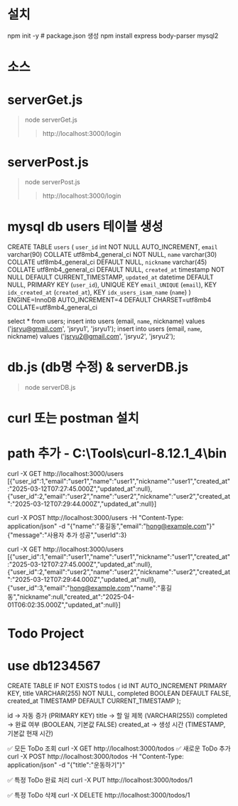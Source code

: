 # 설치 
npm init -y       # package.json 생성
npm install express body-parser mysql2

# 소스 
# serverGet.js
>  node serverGet.js 
>>    http://localhost:3000/login

# serverPost.js
> node serverPost.js 
>>    http://localhost:3000/login


# mysql db users 테이블 생성 
CREATE TABLE `users` (
  `user_id` int NOT NULL AUTO_INCREMENT,
  `email` varchar(90) COLLATE utf8mb4_general_ci NOT NULL,
  `name` varchar(30) COLLATE utf8mb4_general_ci DEFAULT NULL,
  `nickname` varchar(45) COLLATE utf8mb4_general_ci DEFAULT NULL,
  `created_at` timestamp NOT NULL DEFAULT CURRENT_TIMESTAMP,
  `updated_at` datetime DEFAULT NULL,
  PRIMARY KEY (`user_id`),
  UNIQUE KEY `email_UNIQUE` (`email`),
  KEY `idx_created_at` (`created_at`),
  KEY `idx_users_isam_name` (`name`)
) ENGINE=InnoDB AUTO_INCREMENT=4 DEFAULT CHARSET=utf8mb4 COLLATE=utf8mb4_general_ci

select * from users; 
insert into users (email, `name`, nickname) values ('jsryu@gmail.com', 'jsryu1', 'jsryu1');
insert into users (email, `name`, nickname) values ('jsryu2@gmail.com', 'jsryu2', 'jsryu2');

# db.js (db명 수정) & serverDB.js
> node serverDB.js 


# curl 또는 postman 설치 
# path 추가 - C:\Tools\curl-8.12.1_4\bin 

curl -X GET http://localhost:3000/users
[{"user_id":1,"email":"user1","name":"user1","nickname":"user1","created_at":"2025-03-12T07:27:45.000Z","updated_at":null},{"user_id":2,"email":"user2","name":"user2","nickname":"user2","created_at":"2025-03-12T07:29:44.000Z","updated_at":null}]


curl -X POST http://localhost:3000/users -H "Content-Type: application/json" -d "{\"name\":\"홍길동\",\"email\":\"hong@example.com\"}"
{"message":"사용자 추가 성공","userId":3}


curl -X GET http://localhost:3000/users
[{"user_id":1,"email":"user1","name":"user1","nickname":"user1","created_at":"2025-03-12T07:27:45.000Z","updated_at":null},{"user_id":2,"email":"user2","name":"user2","nickname":"user2","created_at":"2025-03-12T07:29:44.000Z","updated_at":null},{"user_id":3,"email":"hong@example.com","name":"홍길동","nickname":null,"created_at":"2025-04-01T06:02:35.000Z","updated_at":null}]


# Todo Project 
# use db1234567 
CREATE TABLE IF NOT EXISTS todos (
    id INT AUTO_INCREMENT PRIMARY KEY,
    title VARCHAR(255) NOT NULL,
    completed BOOLEAN DEFAULT FALSE,
    created_at TIMESTAMP DEFAULT CURRENT_TIMESTAMP
);

id → 자동 증가 (PRIMARY KEY)
title → 할 일 제목 (VARCHAR(255))
completed → 완료 여부 (BOOLEAN, 기본값 FALSE)
created_at → 생성 시간 (TIMESTAMP, 기본값 현재 시간)

✅ 모든 ToDo 조회
curl -X GET http://localhost:3000/todos
✅ 새로운 ToDo 추가
curl -X POST http://localhost:3000/todos -H "Content-Type: application/json" -d "{\"title\":\"운동하기\"}"

✅ 특정 ToDo 완료 처리
curl -X PUT http://localhost:3000/todos/1

✅ 특정 ToDo 삭제
curl -X DELETE http://localhost:3000/todos/1
